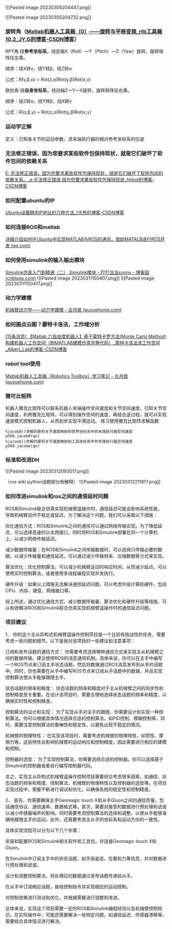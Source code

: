 ![[Pasted image 20230305204447.png]]

![[Pasted image 20230305204732.png]]

### 旋转角（[Matlab机器人工具箱（0）——旋转与平移变换_rtb工具箱10.2_JY.G的博客-CSDN博客](https://blog.csdn.net/weixin_43502392/article/details/105468060)）
RPY角
绕**参考坐标系**，绕定轴X（Roll）—Y（Pitch）—Z（Yaw）旋转，旋转矩阵往左乘。

顺序：绕X转γ，绕Y转β，绕Z转α

公式：R(γ,β,α) = Rot(z,α)Rot(y,β)Rot(x,γ)

欧拉角
绕**自身坐标系**，绕动轴Z—Y—X旋转，旋转矩阵往右乘。

顺序：绕Z转α，绕Y转β，绕X转γ

公式：R(α,β,γ) = Rot(z,α)Rot(y,β)Rot(x,γ)

### 运动学正解
定义：已知各关节的运动参数，求末端执行器的相对参考坐标系的位姿



### 无法修正错误，因为您要求某些软件包保持现状，就是它们破坏了软件包间的依赖关系
[E: 无法修正错误，因为您要求某些软件包保持现状，就是它们破坏了软件包间的依赖关系。_e:无法修正错误,因为您要求某些软件包保持现状_hhbot的博客-CSDN博客](https://blog.csdn.net/weixin_45348389/article/details/122913923)


### 如何配置ubuntu的IP
[Ubuntu设置静态IP地址的几种方法_f大熊的博客-CSDN博客](https://blog.csdn.net/fun_tion/article/details/126750615)

### 如何连接ROS和matlab
[详细介绍如何在Ubuntu中实现MATLAB与ROS的通讯，借助MATALB进行ROS开发 (qq.com)](https://mp.weixin.qq.com/s?__biz=MzU1NjEwMTY0Mw==&mid=2247529570&idx=2&sn=6205b53ed2a85d70d0603b20d9575fc9&chksm=fbc80d06ccbf84109c2cc96cdfcb21ea2da030068ed496af41be56ab9b2220ce5d4ad2c25cda&scene=27)


### 如何使用simulink的输入输出模块
[Simulink仿真入门到精通（二） Simulink模块 - 叮叮当当sunny - 博客园 (cnblogs.com)](https://www.cnblogs.com/dingdangsunny/p/12235689.html#_label1_0)
![[Pasted image 20230311150407.png]]
![[Pasted image 20230311150417.png]]


### 动力学建模
[机械臂动力学——动力学建模 - 古月居 (guyuehome.com)](http://www.guyuehome.com/19198)

### 如何画点云图？蒙特卡洛法，工作域分析
[(15条消息) 【Matlab 六自由度机器人】基于蒙特卡罗方法(Monte Carlo Method)构建机器人工作空间（附MATLAB建模仿真完整代码）_蒙特卡洛法求工作空间_Albert_Lsk的博客-CSDN博客](https://blog.csdn.net/AlbertDS/article/details/110491722)


### robot tool使用
[Matlab机器人工具箱（Robotics Toolbox）学习笔记 - 古月居 (guyuehome.com)](http://www.guyuehome.com/42069)


### 雅可比矩阵
机器人雅克比矩阵可以联系机器人末端操作空间速度和关节空间速度，已知关节空间速度，利用雅克比矩阵，可以得到操作空间的速度，再结合逆过程，就可以实现速度模式控制机器人，从而初步实现平滑运动。
	练习使用雅克比矩阵求解函数
```
%jacob0()求解的是将关节速度映射到世界坐标系中的末端执行器空间速度
p560.jacob0(qn)
%jaconb()求解的是将关节速度映射到工具坐标系中的末端执行器空间速度
p560.jacobe(qn)
```




### 标准和改进DH
![[Pasted image 20230312093017.png]]

（ros wiki python话题部分有解释）
![[Pasted image 20230312211817.png]]

### 如何改进simulink和ros之间的通信延时问题
ROS和Simulink联合仿真实现机械臂遥操作时，通信延迟可能会影响系统性能，导致机械臂动作不稳定或延迟。为了解决这个问题，我们可以采取以下措施：

优化通信方式：ROS和Simulink之间的通信可以通过网络传输实现。为了降低延迟，可以选择高速的以太网接口，同时将ROS和Simulink部署在同一个计算机上，以减少网络传输延迟。

减少数据传输量：在ROS和Simulink之间传输数据时，可以选择只传输必要的数据，以减少传输量和通信延迟。可以通过减少传输频率、压缩数据等方式来实现。

算法优化：优化控制算法，可以减少机械臂运动的响应时间，从而减少延迟。可以使用实时控制算法，或者使用多线程编程实现并发执行。

硬件升级：如果以上措施无法解决通信延迟问题，可以考虑升级计算机硬件，包括CPU、内存、硬盘、网络接口等。

综上所述，通过优化通信方式、减少数据传输量、算法优化和硬件升级等措施，可以有效解决ROS和Simulink联合仿真实现机械臂遥操作时的通信延迟问题。

### 项目建议
1、
你的这个主从异构式机械臂遥操作控制项目是一个比较有挑战性的任务，需要考虑一些问题和细节。以下是我对该项目的一些建议和注意事项：

订阅和发布话题的通信方式：
你需要考虑选择哪种通信方式来实现主从机械臂之间的数据传输，建议使用ROS的消息通信机制。具体来说，你可以在主手中编写一个ROS节点来订阅主手状态话题，然后将数据通过ROS消息发布到从手的话题中。同时，你也需要在从手中编写ROS节点来订阅从手话题中的数据，并且实现控制算法使从手能够跟随主手。

状态话题的频率和精度：
状态话题的频率和精度对于主从机械臂之间的同步性和控制精度至关重要。在设计该项目时，需要合理地选择状态话题的频率和精度，以确保实时性和控制精度。

控制算法的设计和实现：
为了实现从手对主手的跟随，你需要设计和实现一种控制算法。你可以根据具体情况选择合适的控制算法，如PID控制、模糊控制等。同时，需要注意控制算法的鲁棒性和稳定性，以避免出现不稳定的情况。

机械臂的物理特性：
在实现该项目时，需要考虑机械臂的物理特性，如惯性、摩擦力等。这些特性会影响机械臂的运动响应和控制精度，因此需要进行相应的建模和控制。

控制器的选型：
为了实现控制算法，你需要选择合适的控制器。你可以选择基于Simulink的控制器或者自行编写控制器代码。

总之，实现主从异构式机械臂遥操作控制项目需要综合考虑很多因素，如通信、状态话题的频率和精度、控制算法、机械臂的物理特性以及控制器的选型等。在项目实现过程中，需要不断进行调试和优化，以确保系统的稳定性和控制精度。

2、
首先，你需要确保主手Geomagic touch X和从手Gluon之间的通信质量，包括通信协议、通信速率、数据格式等。其次，需要对接受的数据进行预处理和滤波以减小传感器噪声的影响，同时需要考虑控制算法的选择和调整，以使从手能够准确地跟随主手的运动。此外，还需要考虑主从手的坐标系和运动方向的一致性。

具体实现流程可以分为以下几个步骤：

安装和配置ROS和Simulink相关软件和工具包，并连接Geomagic touch X和Gluon。

在Simulink中订阅主手中的状态话题，如手指姿态、位置和力等信息，并对数据进行预处理和滤波。

设计和调整控制算法，将处理后的数据通过发布话题传递给从手。

在从手中订阅相应话题，接收控制指令并实现相应的运动控制。

对控制效果进行测试和优化，并根据需要进行调整和改进。

总体来说，实现这个项目需要一定的ROS和Simulink编程经验以及机械臂控制知识。在实际操作中，可能还需要解决一些特定问题，如通信延迟、传感器漂移等，需要结合具体情况进行解决。


